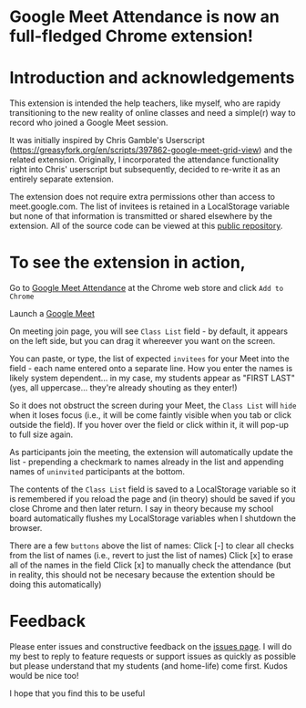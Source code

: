 # Google Meet Attendance is now an full-fledged Chrome extension!

# Introduction and acknowledgements

This extension is intended the help teachers, like myself, who are rapidy transitioning to the new reality of online classes and need a simple(r) way to record who joined a Google Meet session.

It was initially inspired by Chris Gamble's Userscript (https://greasyfork.org/en/scripts/397862-google-meet-grid-view) and the related extension.  Originally, I incorporated the attendance functionality right into Chris' userscript but subsequently, decided to re-write it as an entirely separate extension.

The extension does not require extra permissions other than access to meet.google.com. The list of invitees is retained in a LocalStorage variable but none of that information is transmitted or shared elsewhere by the extension.  All of the source code can be viewed at this [public repository](https://github.com/al-caughey/Google-Meet-Attendance).

# To see the extension in action, 
Go to [Google Meet Attendance](https://chrome.google.com/webstore/detail/fkdjflnaggakjamjkmimcofefhppfljd/publish-accepted?authuser=0&hl=en) at the Chrome web store and click `Add to Chrome`

Launch a [Google Meet](https://meet.google.com)

On meeting join page, you will see `Class List` field - by default, it appears on the left side, but you can drag it whereever you want on the screen.  

You can paste, or type, the list of expected `invitees` for your Meet into the field - each name entered onto a separate line. How you enter the names is likely system dependent... in my case, my students appear as "FIRST LAST" (yes, all uppercase... they're already shouting as they enter!)

So it does not obstruct the screen during your Meet, the `Class List` will `hide` when it loses focus (i.e., it will be come faintly visible when you tab or click outside the field).  If you hover over the field or click within it, it will pop-up to full size again.
   
As participants join the meeting, the extension will automatically update the list - prepending a checkmark to names already in the list and appending names of `uninvited` participants at the bottom.

The contents of the `Class List` field is saved to a LocalStorage variable so it is remembered if you reload the page and (in theory) should be saved if you close Chrome and then later return.  I say in theory because my school board automatically flushes my LocalStorage variables when I shutdown the browser.

There are a few `buttons` above the list of names:
   Click [-] to clear all checks from the list of names (i.e., revert to just the list of names)
   Click [x] to erase all of the names in the field
   Click [x] to manually check the attendance (but in reality, this should not be necesary because the extention should be doing  this automatically)
   
# Feedback
Please enter issues and constructive feedback on the [issues page](https://github.com/al-caughey/Google-Meet-Attendance/issues). I will do my best to reply to feature requests or support issues as quickly as possible but please understand that my students (and home-life) come first.  Kudos would be nice too!

I hope that you find this to be useful
